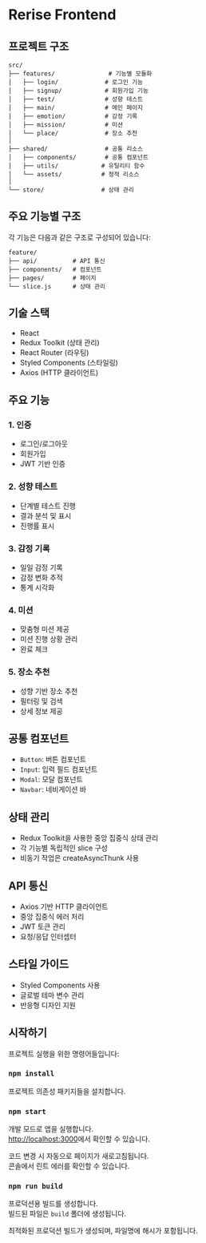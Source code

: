 # Rerise Frontend

## 프로젝트 구조

```
src/
├── features/               # 기능별 모듈화
│   ├── login/             # 로그인 기능
│   ├── signup/            # 회원가입 기능
│   ├── test/              # 성향 테스트
│   ├── main/              # 메인 페이지
│   ├── emotion/           # 감정 기록
│   ├── mission/           # 미션
│   └── place/             # 장소 추천
│
├── shared/                # 공통 리소스
│   ├── components/        # 공통 컴포넌트
│   ├── utils/            # 유틸리티 함수
│   └── assets/           # 정적 리소스
│
└── store/                # 상태 관리
```

## 주요 기능별 구조

각 기능은 다음과 같은 구조로 구성되어 있습니다:

```
feature/
├── api/          # API 통신
├── components/   # 컴포넌트
├── pages/        # 페이지
└── slice.js      # 상태 관리
```

## 기술 스택

- React
- Redux Toolkit (상태 관리)
- React Router (라우팅)
- Styled Components (스타일링)
- Axios (HTTP 클라이언트)

## 주요 기능

### 1. 인증
- 로그인/로그아웃
- 회원가입
- JWT 기반 인증

### 2. 성향 테스트
- 단계별 테스트 진행
- 결과 분석 및 표시
- 진행률 표시

### 3. 감정 기록
- 일일 감정 기록
- 감정 변화 추적
- 통계 시각화

### 4. 미션
- 맞춤형 미션 제공
- 미션 진행 상황 관리
- 완료 체크

### 5. 장소 추천
- 성향 기반 장소 추천
- 필터링 및 검색
- 상세 정보 제공

## 공통 컴포넌트

- `Button`: 버튼 컴포넌트
- `Input`: 입력 필드 컴포넌트
- `Modal`: 모달 컴포넌트
- `Navbar`: 네비게이션 바

## 상태 관리

- Redux Toolkit을 사용한 중앙 집중식 상태 관리
- 각 기능별 독립적인 slice 구성
- 비동기 작업은 createAsyncThunk 사용

## API 통신

- Axios 기반 HTTP 클라이언트
- 중앙 집중식 에러 처리
- JWT 토큰 관리
- 요청/응답 인터셉터

## 스타일 가이드

- Styled Components 사용
- 글로벌 테마 변수 관리
- 반응형 디자인 지원

## 시작하기

프로젝트 실행을 위한 명령어들입니다:

### `npm install`

프로젝트 의존성 패키지들을 설치합니다.

### `npm start`

개발 모드로 앱을 실행합니다.\
[http://localhost:3000](http://localhost:3000)에서 확인할 수 있습니다.

코드 변경 시 자동으로 페이지가 새로고침됩니다.\
콘솔에서 린트 에러를 확인할 수 있습니다.

### `npm run build`

프로덕션용 빌드를 생성합니다.\
빌드된 파일은 `build` 폴더에 생성됩니다.

최적화된 프로덕션 빌드가 생성되며, 파일명에 해시가 포함됩니다.

